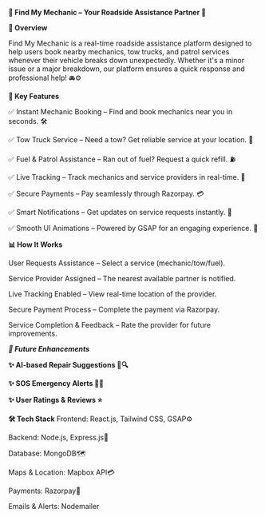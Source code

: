 **🚗 Find My Mechanic – Your Roadside Assistance Partner 🔧**


**🚀 Overview**

Find My Mechanic is a real-time roadside assistance platform designed to help users book nearby mechanics, tow trucks, and patrol services whenever their vehicle breaks down unexpectedly. Whether it's a minor issue or a major breakdown, our platform ensures a quick response and professional help! 🚘⚙️





**🎯 Key Features**

✅ Instant Mechanic Booking – Find and book mechanics near you in seconds. 🛠️

✅ Tow Truck Service – Need a tow? Get reliable service at your location. 🚛

✅ Fuel & Patrol Assistance – Ran out of fuel? Request a quick refill. ⛽

✅ Live Tracking – Track mechanics and service providers in real-time. 📍

✅ Secure Payments – Pay seamlessly through Razorpay. 💳

✅ Smart Notifications – Get updates on service requests instantly. 🔔

✅ Smooth UI Animations – Powered by GSAP for an engaging experience. 🎨




**📊 How It Works**

User Requests Assistance – Select a service (mechanic/tow/fuel).

Service Provider Assigned – The nearest available partner is notified.

Live Tracking Enabled – View real-time location of the provider.

Secure Payment Process – Complete the payment via Razorpay.

Service Completion & Feedback – Rate the provider for future improvements.




***🔮 Future Enhancements***

**✨ AI-based Repair Suggestions 🧠🔍**

**✨ SOS Emergency Alerts 🚨📢**

**✨ User Ratings & Reviews ⭐**





**🛠️ Tech Stack**
Frontend: React.js, Tailwind CSS, GSAP⚙️ 

Backend: Node.js, Express.js💾 

Database: MongoDB🗺️

Maps & Location: Mapbox API💳 

Payments: Razorpay📨 

Emails & Alerts: Nodemailer
